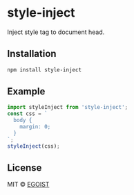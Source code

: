 # style-inject

Inject style tag to document head.

## Installation

```bash
npm install style-inject
```

## Example

```javascript
import styleInject from 'style-inject';
const css = `
  body {
    margin: 0;
  }
`;
styleInject(css);
```

## License

MIT &copy; [EGOIST](https://github.com/egoist)
